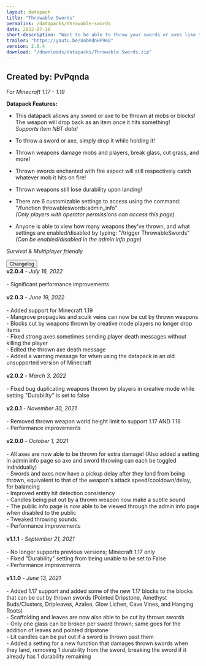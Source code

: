```yaml
---
layout: datapack
title: "Throwable Swords"
permalink: /datapacks/throwable-swords
date: 2022-07-16
short-description: "Want to be able to throw your swords or axes like tridents? Now you can."
trailer: "https://youtu.be/UobKdnHP96Q"
version: 2.0.4
download: "/downloads/datapacks/Throwable Swords.zip"
---
```

Created by: PvPqnda
-
*For Minecraft 1.17 - 1.19*

**Datapack Features:**

- This datapack allows any sword or axe to be thrown at mobs or blocks! The weapon will drop back as an item once it hits something!<br>
*Supports item NBT data!*

- To throw a sword or axe, simply drop it while holding it!

- Thrown weapons damage mobs and players, break glass, cut grass, and more!

- Thrown swords enchanted with fire aspect will still respectively catch whatever mob it hits on fire!

- Thrown weapons still lose durability upon landing!

- There are 6 customizable settings to access using the command:<br>
"/function throwableswords:admin_info"<br>
*(Only players with operator permissions can access this page)*

- Anyone is able to view how many weapons they've thrown, and what settings are enabled/disabled by typing: "/trigger ThrowableSwords"<br>
*(Can be enabled/disabled in the admin info page)*

*Survival & Multiplayer friendly*

<div id="accordion">
  <div class="card">
        <button class="card-header mb-0 btn btn-link text-decoration-none" data-toggle="collapse" data-target="#changelog" aria-expanded="false" aria-controls="changelog" id="changelogBtn">
           Changelog
        </button>
</div>

<div id="changelog" class="collapse" aria-labelledby="changelogBtn" data-parent="#accordion">
      <div class="card-body">
<b>v2.0.4</b> - <em>July 16, 2022</em><br>
<br>
- Significant performance improvements<br>
<br>
<b>v2.0.3</b> - <em>June 19, 2022</em><br>
<br>
- Added support for Minecraft 1.19<br>
- Mangrove propagules and sculk veins can now be cut by thrown weapons<br>
- Blocks cut by weapons thrown by creative mode players no longer drop items<br>
- Fixed strong axes sometimes sending player death messages without killing the player<br>
- Edited the thrown axe death message<br>
- Added a warning message for when using the datapack in an old unsupported version of Minecraft<br>
<br>
<b>v2.0.2</b> - <em>March 3, 2022</em><br>
<br>
- Fixed bug duplicating weapons thrown by players in creative mode while setting "Durability" is set to false<br>
<br>
<b>v2.0.1</b> - <em>November 30, 2021</em><br>
<br>
- Removed thrown weapon world height limit to support 1.17 AND 1.18<br>
- Performance improvements<br>
<br>
<b>v2.0.0</b> - <em>October 1, 2021</em><br>
<br>
- All axes are now able to be thrown for extra damage! (Also added a setting in admin info page so axe and sword throwing can each be toggled individually)<br>
- Swords and axes now have a pickup delay after they land from being thrown, equivalent to that of the weapon's attack speed/cooldown/delay, for balancing<br>
- Improved entity hit detection consistency<br>
- Candles being put out by a thrown weapon now make a subtle sound<br>
- The public info page is now able to be viewed through the admin info page when disabled to the public<br>
- Tweaked throwing sounds<br>
- Performance improvements<br>
<br>
<b>v1.1.1</b> - <em>September 21, 2021</em><br>
<br>
- No longer supports previous versions; Minecraft 1.17 only<br>
- Fixed "Durability" setting from being unable to be set to False<br>
- Performance improvements<br>
<br>
<b>v1.1.0</b> - <em>June 13, 2021</em><br>
<br>
- Added 1.17 support and added some of the new 1.17 blocks to the blocks that can be cut by thrown swords (Pointed Dripstone, Amethyst Buds/Clusters, Dripleaves, Azalea, Glow Lichen, Cave Vines, and Hanging Roots)<br>
- Scaffolding and leaves are now also able to be cut by thrown swords<br>
- Only one glass can be broken per sword thrown; same goes for the addition of leaves and pointed dripstone<br>
- Lit candles can be put out if a sword is thrown past them<br>
- Added a setting for a new function that damages thrown swords when they land, removing 1 durability from the sword, breaking the sword if it already has 1 durability remaining<br>
      </div>
    </div>
  </div>
